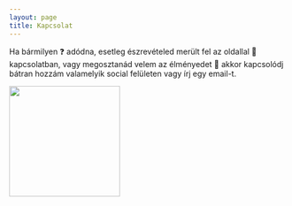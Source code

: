 ```yaml
---
layout: page
title: Kapcsolat
---
```


Ha bármilyen ❓ adódna,  esetleg észrevételed merült fel az oldallal 🧐 kapcsolatban, vagy megosztanád velem az élményedet 🤯 akkor kapcsolódj bátran hozzám valamelyik social felületen vagy írj egy email-t. 

<img align="center" src="https://alfablog.github.io/assets/img/Nyíl1.png" width="200" height="200" />
